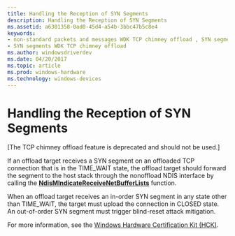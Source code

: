 ```yaml
---
title: Handling the Reception of SYN Segments
description: Handling the Reception of SYN Segments
ms.assetid: a6301358-0ad0-45d4-a54b-3bbc47b5c8e4
keywords:
- non-standard packets and messages WDK TCP chimney offload , SYN segments
- SYN segments WDK TCP chimney offload
ms.author: windowsdriverdev
ms.date: 04/20/2017
ms.topic: article
ms.prod: windows-hardware
ms.technology: windows-devices
---
```


# Handling the Reception of SYN Segments


\[The TCP chimney offload feature is deprecated and should not be used.\]

If an offload target receives a SYN segment on an offloaded TCP connection that is in the TIME\_WAIT state, the offload target should forward the segment to the host stack through the nonoffload NDIS interface by calling the [**NdisMIndicateReceiveNetBufferLists**](https://msdn.microsoft.com/library/windows/hardware/ff563598) function.

When an offload target receives an in-order SYN segment in any state other than TIME\_WAIT, the target must upload the connection in CLOSED state. An out-of-order SYN segment must trigger blind-reset attack mitigation.

For more information, see the [Windows Hardware Certification Kit (HCK)](https://go.microsoft.com/fwlink/p/?LinkId=733613).

 

 






